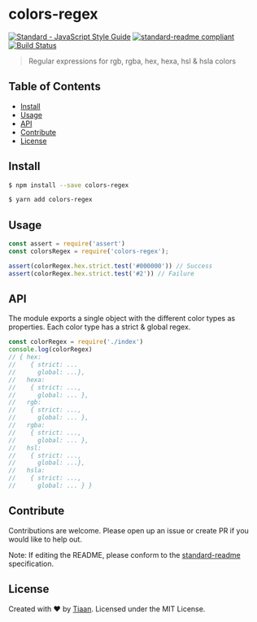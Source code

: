 # colors-regex
[![Standard - JavaScript Style Guide](https://cdn.rawgit.com/feross/standard/master/badge.svg)](https://github.com/feross/standard)
[![standard-readme compliant](https://img.shields.io/badge/standard--readme-OK-green.svg?style=flat-square)](https://github.com/RichardLitt/standard-readme)
[![Build Status](https://travis-ci.org/tiaanduplessis/colors-regex.svg?branch=master)](https://travis-ci.org/tiaanduplessis/colors-regex)

> Regular expressions for rgb, rgba, hex, hexa, hsl &amp; hsla colors

## Table of Contents

- [Install](#install)
- [Usage](#usage)
- [API](#api)
- [Contribute](#contribute)
- [License](#license)


## Install

```sh
$ npm install --save colors-regex
```

```sh
$ yarn add colors-regex
```

## Usage

```js
const assert = require('assert')
const colorsRegex = require('colors-regex');

assert(colorRegex.hex.strict.test('#000000')) // Success
assert(colorRegex.hex.strict.test('#2')) // Failure

```

## API
The module exports a single object with the different color types as properties. Each color type has a strict & global regex.
```js
const colorRegex = require('./index')
console.log(colorRegex)
// { hex:
//    { strict: ...
//      global: ...},
//   hexa:
//    { strict: ...,
//      global: ... },
//   rgb:
//    { strict: ...,
//      global: ... },
//   rgba:
//    { strict: ...,
//      global: ... },
//   hsl:
//    { strict: ...,
//      global: ...},
//   hsla:
//    { strict: ...,
//      global: ... } }

```



## Contribute

Contributions are welcome. Please open up an issue or create PR if you would like to help out.

Note: If editing the README, please conform to the [standard-readme](https://github.com/RichardLitt/standard-readme) specification.

## License

Created with ♥ by [Tiaan](http://tiaanduplessis.co.za). Licensed under the MIT License.
